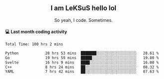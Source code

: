 <h2 align="center">I am LeKSuS hello lol</h2>
<p align="center">So yeah, I code. Sometimes.</p>

#### :computer: Last month coding activity
<!--START_SECTION:waka-->

```txt
Total Time: 100 hrs 2 mins

Python            28 hrs 53 mins  ███████░░░░░░░░░░░░░░░░░░   28.61 %
Go                19 hrs 59 mins  █████░░░░░░░░░░░░░░░░░░░░   19.80 %
Svelte            16 hrs 9 mins   ████░░░░░░░░░░░░░░░░░░░░░   16.00 %
C++               8 hrs 24 mins   ██░░░░░░░░░░░░░░░░░░░░░░░   08.32 %
YAML              7 hrs 42 mins   ██░░░░░░░░░░░░░░░░░░░░░░░   07.63 %
```

<!--END_SECTION:waka-->
